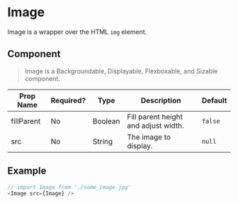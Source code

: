 # Image
Image is a wrapper over the HTML `img` element.

## Component
> Image is a Backgroundable, Displayable, Flexboxable, and Sizable component.

| Prop Name  | Required?  | Type       | Description                          | Default |
| ---------- | ---------- | ---------- | ------------------------------------ | ------- |
| fillParent | No         | Boolean    | Fill parent height and adjust width. | `false` |
| src        | No         | String     | The image to display.                | `null` |

## Example
```javascript
// import Image from './some_image.jpg'
<Image src={Image} />
```
